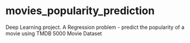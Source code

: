 # movies_popularity_prediction
Deep Learning project. A Regression problem - predict the popularity of a movie using TMDB 5000 Movie Dataset
